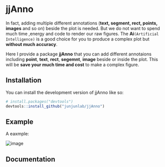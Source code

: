 
# jjAnno

<!-- badges: start -->
<!-- badges: end -->

In fact, adding multiple different annotations (**text, segment, rect, points, images** and so on) beside the plot is needed. But we do not want to spend much time ,energy and code to render our raw figures. The **Ai**`(Artificial Intelligence)` is a good choice for you to produce a complex plot but **without much accuracy**.

Here I provide a package **jjAnno** that you can add different annotaions including **point**, **text**, **rect**, **segemnt**, **image** beside or inside the plot. This will be **save your much time and cost** to make a complex figure.

## Installation

You can install the development version of jjAnno like so:

``` r
# install.packages("devtools")
devtools::install_github("junjunlab/jjAnno")
```

## Example

A eaxmple:

![image](https://user-images.githubusercontent.com/64965509/179390758-cb5d89cc-efdf-4bf1-9eae-e6a537f6f044.png)

## Documentation


